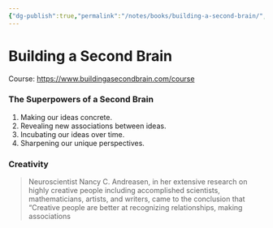 ```yaml
---
{"dg-publish":true,"permalink":"/notes/books/building-a-second-brain/","tags":["books"]}
---
```



# Building a Second Brain

Course: <https://www.buildingasecondbrain.com/course>


### The Superpowers of a Second Brain

1. Making our ideas concrete.
2. Revealing new associations between ideas.
3. Incubating our ideas over time.
4. Sharpening our unique perspectives.


### Creativity


> Neuroscientist Nancy C. Andreasen, in her extensive research on highly creative people including accomplished scientists, mathematicians, artists, and writers, came to the conclusion that “Creative people are better at recognizing relationships, making associations